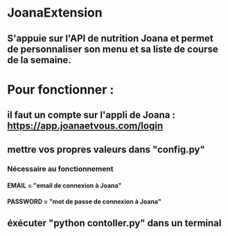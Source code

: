 # JoanaExtension
## S'appuie sur l'API de nutrition Joana et permet de personnaliser son menu et sa liste de course de la semaine.

# Pour fonctionner :
## il faut un compte sur l'appli de Joana : https://app.joanaetvous.com/login

## mettre vos propres valeurs dans "config.py" 
### Nécessaire au fonctionnement
#### EMAIL = "email de connexion à Joana"
#### PASSWORD = "mot de passe de connexion à Joana"

## éxécuter "python contoller.py" dans un terminal
